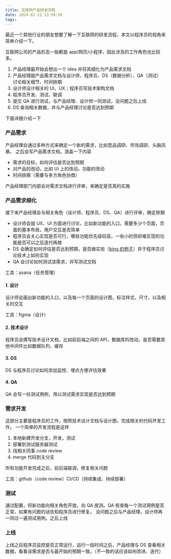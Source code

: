 ```yaml
---
title: 互联网产品研发流程
date: 2024-02-22 13:59:56
tags:
---
```


最近一个其他行业的朋友想要了解一下互联网的研发流程，本文以程序员的视角来简单介绍一下。

互联网公司的产品形态一般都是 app/网页/小程序，因此涉及的工作角色也比较多。
1. 产品经理最开始会想出一个 idea 并将其细化为产品需求文档
1. 产品经理就产品需求文档与设计师、程序员、DS（数据分析）、QA（测试） 讨论相关细节、时间排期
1. 设计师设计相关的 UI、UX；程序员写技术架构文档
1. 程序员开发、测试、联调
1. 提交 QA 进行测试，与产品经理、设计师一同测试，没问题之后上线
1. DS 查询相关数据，并与产品经理讨论是否达到预期

下面详细介绍一下

### 产品需求

产品经理会通过多种方式来确定一个新的需求，比如竞品调研、市场调研、头脑风暴。
之后会写产品需求文档，涵盖一下内容
- 需求的目标，如何评估是否达到预期
- 对产品的改动，比如 UI 上的改动，功能的改动
- 时间排期（需要与多方角色协商）

产品经理部门内部会对需求文档进行评审，来确定是否真的实施

### 产品需求细化

接下来产品经理会与相关角色（设计师、程序员、DS、QA）进行评审，确定排期

- 设计师会就 UX、UI 方面进行讨论，比如新功能的入口，需要多少个页面，页面的基本布局，用户交互是否简单
- 程序员会关心实现是否可行，哪些功能优先级较高，一些小的但却难实现的功能是否可以之后迭代再做
- DS 会确定如何评估是否达到预期，是否做实验（[bing 的例子](https://www.sohu.com/a/463169777_464033)）并于程序员讨论技术上如何实现
- QA 会讨论如何测试该需求，并写测试文档

工具：asana（任务管理）

#### 1. 设计

设计师会画出新功能的入口，以及每一个页面的设计图，标注样式，尺寸，以及相关的交互

工具：figma（设计）

#### 2. 技术设计

程序员会撰写技术设计文档，比如前后端之间的 API，数据库的改动，是否需要其他中间件比如数据队列、缓存

#### 3. DS

DS 与程序员讨论如何添加监控、埋点方便评估效果

#### 4. QA

QA 会写一份测试用例，用以测试需求实现是否达到预期

### 需求开发

这部分主要是程序员的工作，按照技术设计文档与设计图，完成相关的代码开发工作。
一个简单的开发流程是这样

1. 本地新建开发分支，开发，测试
2. 部署到测试服务器测试
3. 找相关同事 code review
4. merge 代码到主分支

所有功能开发完成之后，前后端联调，修复相关问题

工具：github（code review）CI/CD（持续集成、持续部署）

### 测试

通过配置，将新功能向相关角色开放。向 QA 提测。QA 核查每一个测试用例是否正常，如果有问题的话告知程序员进行修复。
没问题之后与产品经理，设计师再一同过一遍测试用例。之后上线

### 上线

上线之后程序员监控是否正常运行，运行一段时间之后，产品经理与 DS 查看相关数据，看看该需求是否与最开始的预期一致。（不一致的话应该如何改进、迭代）